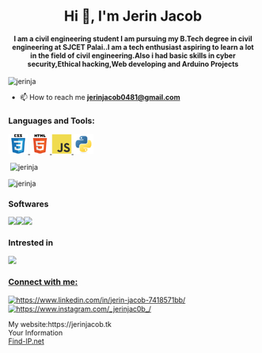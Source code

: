 ### 
<h1 align="center">Hi 👋, I'm Jerin Jacob</h1>
<h4 align="center">I am a civil engineering student I am pursuing my B.Tech degree in civil engineering at SJCET Palai..I am a tech enthusiast aspiring to learn a lot in the field of civil engineering.Also i had basic skills in cyber security,Ethical hacking,Web developing and Arduino Projects </h4>

<p align="left"> <img src="https://komarev.com/ghpvc/?username=jerinja&label=Profile%20views&color=0e75b6&style=flat" alt="jerinja" /> </p>

- 📫 How to reach me **jerinjacob0481@gmail.com**        
<h3 align="left">Languages and Tools:</h3>
<p align="left">
   </a> <a href="https://www.w3schools.com/css/" target="_blank"> <img src="https://raw.githubusercontent.com/devicons/devicon/master/icons/css3/css3-original-wordmark.svg" alt="css3" width="40" height="40"/> </a> <a href="https://www.w3.org/html/" target="_blank"> <img src="https://raw.githubusercontent.com/devicons/devicon/master/icons/html5/html5-original-wordmark.svg" alt="html5" width="40" height="40"/> </a> <a href="https://developer.mozilla.org/en-US/docs/Web/JavaScript" target="_blank"> <img src="https://raw.githubusercontent.com/devicons/devicon/master/icons/javascript/javascript-original.svg" alt="javascript" width="40" height="40"/> </a> <a href="https://www.python.org" target="_blank"> <img src="https://raw.githubusercontent.com/devicons/devicon/master/icons/python/python-original.svg" alt="python" width="40" height="40"/> </a> </p>


<p>&nbsp;<img align="center" src="https://github-readme-stats.vercel.app/api?username=jerinja&show_icons=true&locale=en" alt="jerinja" /></p>

<p><img align="center" src="https://github-readme-streak-stats.herokuapp.com/?user=jerinja&" alt="jerinja" /></p>
<h3>Softwares</h3>
<img src="https://img.icons8.com/fluency/48/000000/windows-11.png"/><img src="https://img.icons8.com/color/50/000000/ubuntu--v1.png"/><img src="https://img.icons8.com/color/48/000000/arduino.png"/>
<h3>Intrested in</h3>
<img src="https://img.icons8.com/external-justicon-lineal-color-justicon/64/000000/external-cyber-security-cryptocurrency-justicon-lineal-color-justicon.png"/><a href="https://icons8.com/icon/ElxWN6jCeNMQ/hacker">
<h3 align="left">Connect with me:</h3>
<p align="left">
<a href="https://www.linkedin.com/in/jerin-jacob-7418571bb/" target="blank"><img align="center" src="https://raw.githubusercontent.com/rahuldkjain/github-profile-readme-generator/master/src/images/icons/Social/linked-in-alt.svg" alt="https://www.linkedin.com/in/jerin-jacob-7418571bb/" height="30" width="40" /></a>
<a href="https://www.instagram.com/_jerinjac0b_/" target="blank"><img align="center" src="https://raw.githubusercontent.com/rahuldkjain/github-profile-readme-generator/master/src/images/icons/Social/instagram.svg" alt="https://www.instagram.com/_jerinjac0b_/" height="30" width="40" /></a>
</p>
My website:https://jerinjacob.tk
   <div class="findiptitle">Your Information</div><div id="findipwidget"></div><div class="findiplink" id="findipurl"><a href="http://www.find-ip.net/" target="_blank">Find-IP.net</a>
  
 
